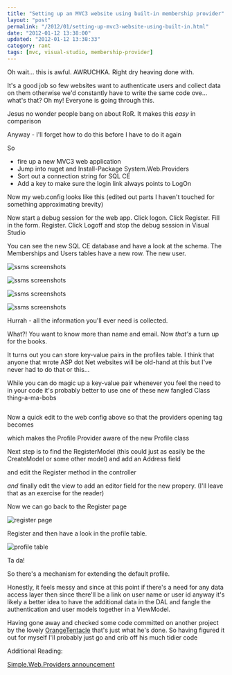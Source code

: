 ```yaml
---
title: "Setting up an MVC3 website using built-in membership provider"
layout: "post"
permalink: "/2012/01/setting-up-mvc3-website-using-built-in.html"
date: "2012-01-12 13:38:00"
updated: "2012-01-12 13:38:33"
category: rant
tags: [mvc, visual-studio, membership-provider]
---
```


Oh wait... this is awful. AWRUCHKA. Right dry heaving done with.

It's a good job so few websites want to authenticate users and collect data on them otherwise we'd constantly have to write the same code ove... what's that? Oh my! Everyone is going through this.

<!--more-->

Jesus no wonder people bang on about RoR. It makes this *easy* in comparison

Anyway - I'll forget how to do this before I have to do it again

So

<ul><li>fire up a new MVC3 web application</li><li>Jump into nuget and Install-Package System.Web.Providers&nbsp;</li><li>Sort out a connection string for SQL CE</li><li>Add a key to make sure the login link always points to LogOn</li></ul>

Now my web.config looks like this (edited out parts I haven't touched for something approximating brevity)

<script src="https://gist.github.com/1600098.js?file=gistfile1.xml"></script>

Now start a debug session for the web app. Click logon. Click Register. Fill in the form. Register. Click Logoff and stop the debug session in Visual Studio

You can see the new SQL CE database and have a look at the schema. The Memberships and Users tables have a new row. The new user. 

![ssms screenshots](http://4.bp.blogspot.com/-w1VYrhrRydw/Tw7Aak9b3tI/AAAAAAAAAWw/dQllCHJ7Qjo/s1600/new-sdf-file.PNG)

![ssms screenshots](http://2.bp.blogspot.com/-y4bJjVXY8js/Tw7AcoHn8lI/AAAAAAAAAW4/hnLZO6ShvaQ/s1600/schema.PNG)

![ssms screenshots](http://2.bp.blogspot.com/-tkP3-E66KgQ/Tw7Ad9z8n1I/AAAAAAAAAXA/Vcu-JkjCZrc/s1600/memberships.PNG)

![ssms screenshots](http://1.bp.blogspot.com/-Q83_Po9kXN4/Tw7AfVHsCcI/AAAAAAAAAXI/AvdnqwrMTvA/s1600/users-table.PNG)

Hurrah - all the information you'll ever need is collected.

What?! You want to know more than name and email. Now *that's* a turn up for the books.

It turns out you can store key-value pairs in the profiles table. I think that anyone that wrote ASP dot Net websites will be old-hand at this but I've never had to do that or this...

While you can do magic up a key-value pair whenever you feel the need to in your code it's probably better to use one of these new fangled Class thing-a-ma-bobs

<script src="https://gist.github.com/1600123.js?file=gistfile1.cs"></script>

<pre class="c#"></pre>Now a quick edit to the web config above so that the providers opening tag becomes

<script src="https://gist.github.com/1600349.js?file=gistfile1.xml"></script>

which makes the Profile Provider aware of the new Profile class

Next step is to find the RegisterModel (this could just as easily be the CreateModel or some other model) and add an Address field

<script src="https://gist.github.com/1600372.js?file=gistfile1.cs"></script>

and edit the Register method in the controller

<script src="https://gist.github.com/1600391.js?file=gistfile1.cs"></script>

*and* finally edit the view to add an editor field for the new propery. (I'll leave that as an exercise for the reader)

Now we can go back to the Register page

![register page](http://2.bp.blogspot.com/-TZWnNTSKRvY/Tw7HgUSY_jI/AAAAAAAAAXQ/zFssEVG51_4/s1600/new+registration+form+bit.PNG)

Register and then have a look in the profile table.

![profile table](http://4.bp.blogspot.com/-oKVRwA7UVxM/Tw7Hnkm1AfI/AAAAAAAAAXY/hHvXOXRF3ug/s1600/persistedproperty.PNG)

Ta da!

So there's a mechanism for extending the default profile. 

Honestly, it feels messy and since at this point if there's a need for any data access layer then since there'll be a link on user name or user id anyway it's likely a better idea to have the additional data in the DAL and fangle the authentication and user models together in a ViewModel.

Having gone away and checked some code committed on another project by the lovely <a href="http://www.orangetentacle.co.uk/">OrangeTentacle</a>&nbsp;that's just what he's done. So having figured it out for myself I'll probably just go and crib off his much tidier code

Additional Reading:

[Simple.Web.Providers announcement](http://www.hanselman.com/blog/IntroducingSystemWebProvidersASPNETUniversalProvidersForSessionMembershipRolesAndUserProfileOnSQLCompactAndSQLAzure.aspx)

